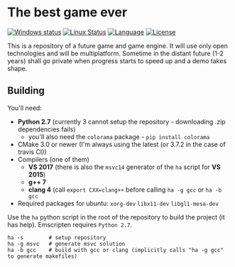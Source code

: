 # The best game ever

[![Windows status](https://ci.appveyor.com/api/projects/status/h2wfkb1y546x5tsw/branch/master?svg=true)](https://ci.appveyor.com/project/onqtam/game/branch/master)
[![Linux Status](https://travis-ci.org/onqtam/game.svg?branch=master)](https://travis-ci.org/onqtam/game)
[![Language](https://img.shields.io/badge/language-C++-blue.svg)](https://isocpp.org/)
[![License](http://img.shields.io/badge/license-MIT-blue.svg)](http://opensource.org/licenses/MIT)

This is a repository of a future game and game engine. It will use only open technologies and will be multiplatform.
Sometime in the distant future (1-2 years) shall go private when progress starts to speed up and a demo takes shape.

## Building

You'll need:

- **Python 2.7** (currently 3 cannot setup the repository - downloading .zip dependencies fails)
    - you'll also need the ```colorama``` package - ```pip install colorama```
- CMake 3.0 or newer (I'm always using the latest (or 3.7.2 in the case of travis CI))
- Compilers (one of them)
    - **VS 2017** (there is also the ```msvc14``` generator of the ```ha``` script for **VS 2015**)
    - **g++ 7**
    - **clang 4** (call ```export CXX=clang++``` before calling ```ha -g gcc``` or ```ha -b gcc```
- Required packages for ubuntu: ```xorg-dev``` ```libx11-dev``` ```libgl1-mesa-dev```

Use the ```ha``` python script in the root of the repository to build the project (it has help). Emscripten requires ```Python 2.7```.

```
ha -s        # setup repository
ha -g msvc   # generate msvc solution
ha -b gcc    # build with gcc or clang (implicitly calls "ha -g gcc" to generate makefiles)
```
